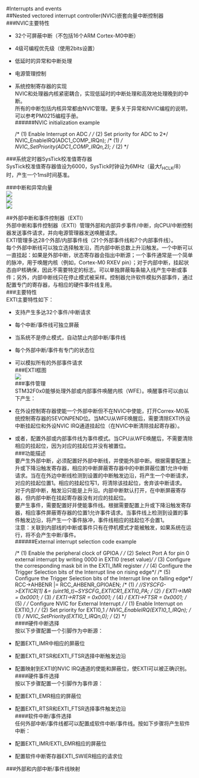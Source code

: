 #Interrupts and events  
##Nested vectored interrupt controller(NVIC)嵌套向量中断控制器  
###NVIC主要特性  
- 32个可屏蔽中断（不包括16个ARM Cortex-M0中断）  
- 4级可编程优先级（使用2bits设置）   
- 低延时的异常和中断处理  
- 电源管理控制  
- 系统控制寄存器的实现  
NVIC和处理器内核紧密耦合，实现低延时的中断处理和高效地处理晚到的中断。  
所有的中断包括内核异常都由NVIC管理。更多关于异常和NVIC编程的说明，可以参考PM0215编程手册。  
######NVIC initialization example  

	/* (1) Enable Interrupt on ADC */
	/* (2) Set priority for ADC to 2*/
	NVIC_EnableIRQ(ADC1_COMP_IRQn); /* (1) */
	NVIC_SetPriority(ADC1_COMP_IRQn,2); /* (2) */  

###系统定时器SysTick校准值寄存器  
SysTick校准值寄存器值设为6000，SysTick时钟设为6MHz（最大f<sub>HCLK</sub>/8）时，产生一个1ms时间基准。  

###中断和异常向量  
![](https://i.imgur.com/4dqjwA5.png)  
![](https://i.imgur.com/D87OrHQ.png)  
![](https://i.imgur.com/z8fvEfh.png)  

##外部中断和事件控制器（EXTI）  
外部中断和事件控制器（EXTI）管理外部和内部异步事件/中断，向CPU/中断控制器发送事件请求，并向电源管理器发送唤醒请求。  
EXTI管理多达28个外部/内部事件线（21个外部事件线和7个内部事件线）。  
每个外部中断线可以独立选择触发沿，而内部中断总数上升沿触发。一个中断可以一直挂起：如果是外部中断，状态寄存器会指出中断源；一个事件通常是一个简单的脉冲，用于唤醒内核（例如，Cortex-M0 RXEV pin）；对于内部中断，挂起状态由IP核确保，因此不需要特定的标志。可以单独屏蔽每条输入线产生中断或事件；另外，内部中断线只在停止模式被采样。控制器允许软件模拟外部事件，通过配置专门的寄存器，与相应的硬件事件线复用。  
###主要特性  
EXTI主要特性如下：  
- 支持产生多达32个事件/中断请求  
- 每个中断/事件线可独立屏蔽  
- 当系统不是停止模式，自动禁止内部中断/事件线  
- 每个外部中断/事件有专门的状态位  
- 可以模拟所有的外部事件请求  
###EXTI框图  
![](https://i.imgur.com/lOiu8i7.png)  
###事件管理  
STM32F0x0能够处理外部或内部事件唤醒内核（WFE）。唤醒事件可以由以下产生：  
- 在外设控制寄存器使能一个外部中断但不在NVIC中使能，打开Correx-M0系统控制寄存器的SEVONPEND位。当MCU从WFE唤醒后，需要清除EXTI外设中断挂起位和外设NVIC IRQ通道挂起位（在NVIC中断清除挂起寄存器）。  
- 或者，配置外部或内部事件线为事件模式。当CPU从WFE唤醒后，不需要清除相应的挂起位，因为对应的挂起位并没有被置位。  
###功能描述  
要产生外部中断，必须配置好外部中断线，并使能外部中断。根据需要配置上升或下降沿触发寄存器，相应的中断屏蔽寄存器中的中断屏蔽位置1允许中断请求。当在在外边中断线检测到设置的中断触发边沿，将产生一个中断请求，对应的挂起位置1。相应的挂起位写1，将清除该挂起位，舍弃该中断请求。  
对于内部中断，触发沿只能是上升沿。内部中断默认打开，在中断屏蔽寄存器，但内部中断在挂起寄存器没有对应的挂起位。  
要产生事件，需要配置好并使能事件线。根据需要配置上升或下降沿触发寄存器，相应事件屏蔽寄存器的位置1允许事件请求。当事件线上检测到设置的事件触发边沿，将产生一个事件脉冲，事件线相应的挂起位不会置1。  
注意：关联到内部线的中断或事件只有在停机模式才能被触发，如果系统在运行，将不会产生中断/事件。  
######External interrupt selection code example  

	/* (1) Enable the peripheral clock of GPIOA */
	/* (2) Select Port A for pin 0 external interrupt by writing 0000 in
	EXTI0 (reset value)*/
	/* (3) Configure the corresponding mask bit in the EXTI_IMR register */
	/* (4) Configure the Trigger Selection bits of the Interrupt line on
	rising edge*/
	/* (5) Configure the Trigger Selection bits of the Interrupt line on
	falling edge*/
	RCC->AHBENR |= RCC_AHBENR_GPIOAEN; /* (1) */
	//SYSCFG->EXTICR[1] &= (uint16_t)~SYSCFG_EXTICR1_EXTI0_PA; /* (2) */
	EXTI->IMR = 0x0001; /* (3) */
	EXTI->RTSR = 0x0001; /* (4) */
	EXTI->FTSR = 0x0001; /* (5) */
	/* Configure NVIC for External Interrupt */
	/* (1) Enable Interrupt on EXTI0_1 */
	/* (2) Set priority for EXTI0_1 */
	NVIC_EnableIRQ(EXTI0_1_IRQn); /* (1) */
	NVIC_SetPriority(EXTI0_1_IRQn,0); /* (2) */  
####硬件中断选择  
按以下步骤配置一个引脚作为中断源：  
- 配置EXTI_IMR中相应的屏蔽位  
- 配置EXTI_RTSR和EXTI_FTSR选择中断触发边沿  
- 配置映射到EXTI的NVIC IRQ通道的使能和屏蔽位，使EXTI可以被正确识别。  
####硬件事件选择  
按以下步骤配置一个引脚作为事件源：  
- 配置EXTI_EMR相应的屏蔽位  
- 配置EXTI_RTSR和EXTI_FTSR选择事件触发边沿  
####软件中断/事件选择  
任何外部中断/事件线都可以配置成软件中断/事件线。按如下步骤将产生软件中断：  
- 配置EXTI_IMR/EXTI_EMR相应的屏蔽位  
- 配置软件中断寄存器EXTI_SWIER相应的请求位  

###外部和内部中断/事件线映射  
